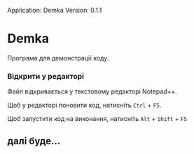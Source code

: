 Application: Demka
Version: 0.1.1


# Demka

Програма для демонстрації коду.

### Відкрити у редакторі

Файл відкривається у текстовому редакторі Notepad++.

Щоб у редакторі поновити код, натисніть `Ctrl` + `F5`.

Щоб запустити код на виконання, натисніть `Alt` + `Shift` + `F5`

## далі буде...

<!-- ## Credits -->

<!-- [Ruslan Iskov](http://ruslan.rv.ua) -->